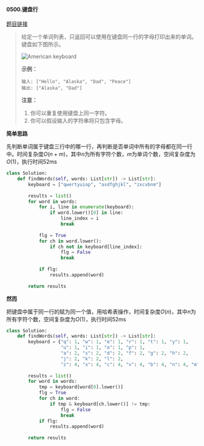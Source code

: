 #### 0500.键盘行

[题目链接](https://leetcode-cn.com/problems/keyboard-row)

> 给定一个单词列表，只返回可以使用在键盘同一行的字母打印出来的单词。键盘如下图所示。
>
>  
>
> ![American keyboard](https://assets.leetcode-cn.com/aliyun-lc-upload/uploads/2018/10/12/keyboard.png)
>
>  
>
> **示例：**
>
> ```
> 输入: ["Hello", "Alaska", "Dad", "Peace"]
> 输出: ["Alaska", "Dad"]
> ```
>
>  
>
> **注意：**
>
> 1. 你可以重复使用键盘上同一字符。
> 2. 你可以假设输入的字符串将只包含字母。

**简单思路**

先判断单词属于键盘三行中的哪一行，再判断是否单词中所有的字母都在同一行中。时间复杂度$O(n+m)$，其中$n$为所有字符个数，$m$为单词个数，空间复杂度为$O(1)$，执行时间52ms

```python
class Solution:
    def findWords(self, words: List[str]) -> List[str]:
        keyboard = ["qwertyuiop", "asdfghjkl", "zxcvbnm"]
        
        results = list()
        for word in words: 
            for i, line in enumerate(keyboard):
                if word.lower()[0] in line:
                    line_index = i
                    break
            
            flg = True
            for ch in word.lower():
                if ch not in keyboard[line_index]:
                    flg = False
                    break
            
            if flg:
                results.append(word)
        
        return results
```

**然而**

把键盘中属于同一行的赋为同一个值，用哈希表操作，时间复杂度$O(n)$，其中$n$为所有字符个数，空间复杂度为$O(1)$，执行时间52ms

```python
class Solution:
    def findWords(self, words: List[str]) -> List[str]:
        keyboard = {"q": 1, "w": 1, "e": 1, "r": 1, "t": 1, "y": 1, 
                    "u": 1, "i": 1, "o": 1, "p": 1,
                    "a": 2, "s": 2, "d": 2, "f": 2, "g": 2, "h": 2, 
                    "j": 2, "k": 2, "l": 2, 
                    "z": 4, "x": 4, "c": 4, "v": 4, "b": 4, "n": 4, "m": 4}
        
        results = list()
        for word in words:
            tmp = keyboard[word[0].lower()]
            flg = True
            for ch in word:
                if tmp & keyboard[ch.lower()] != tmp:
                    flg = False
                    break
            if flg:
                results.append(word)
                
        return results
```

